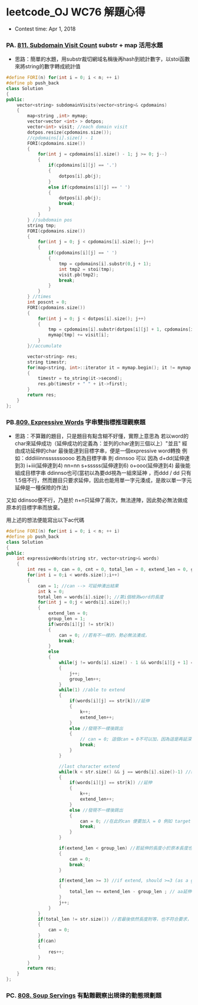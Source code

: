 # leetcode_OJ WC76 解題心得
* Contest time: Apr 1, 2018

### PA. [811. Subdomain Visit Count](https://leetcode.com/contest/weekly-contest-78/problems/subdomain-visit-count/) substr + map 活用水題
* 思路：簡單的水題，用substr裁切網域名稱後再hash到統計數字，以stoi函數來將string的數字轉成統計值
```cpp
#define FORI(n) for(int i = 0; i < n; ++ i)
#define pb push_back
class Solution
{
public:
    vector<string> subdomainVisits(vector<string>& cpdomains)
    {
        map<string ,int> mymap;
        vector<vector <int> > dotpos;
        vector<int> visit; //each domain visit
        dotpos.resize(cpdomains.size());
        //cpdomains[i].size() - 1
        FORI(cpdomains.size())
        {
            for(int j = cpdomains[i].size() - 1; j >= 0; j--)
            {
                if(cpdomains[i][j] == '.')
                {
                    dotpos[i].pb(j);
                }
                else if(cpdomains[i][j] == ' ')
                {
                    dotpos[i].pb(j);
                    break;
                }
            }
        } //subdomain pos
        string tmp;
        FORI(cpdomains.size())
        {
            for(int j = 0; j < cpdomains[i].size(); j++)
            {
                if(cpdomains[i][j] == ' ')
                {
                    tmp = cpdomains[i].substr(0,j + 1);
                    int tmp2 = stoi(tmp);
                    visit.pb(tmp2);
                    break;
                }
            }
        } //times
        int poscnt = 0;
        FORI(cpdomains.size())
        {
            for(int j = 0; j < dotpos[i].size(); j++)
            {
                tmp = cpdomains[i].substr(dotpos[i][j] + 1, cpdomains[i].size() - dotpos[i][j] + 1);
                mymap[tmp] += visit[i];
            }
        }//accumulate

        vector<string> res;
        string timestr;
        for(map<string, int>::iterator it = mymap.begin(); it != mymap.end(); ++it)
        {
            timestr = to_string(it->second);
            res.pb(timestr + " " + it->first);
        }
        return res;
    }
};

```

### PB.[809. Expressive Words](https://leetcode.com/contest/weekly-contest-78/problems/expressive-words/) 字串雙指標推理觀察題

* 思路：不算難的題目，只是題目有點含糊不好懂，實際上意思為 若以word的char來延伸成功（延伸成功的定義為：並列的char達到三個以上）"並且" 經由成功延伸的char
最後能達到目標字串，便是一個expressive word轉換
例如：dddiiiinnssssssoooo 若為目標字串
則 dinnsoo 可以 因為 d+dd(延伸達到3) i+iii(延伸達到4) nn=nn s+sssss(延伸達到6) o+ooo(延伸達到4) 最後能組成目標字串
ddinnso也可(當初以為要dd視為一組來延神 ，而ddd / dd 只有1.5倍不行，然而題目只要求延伸，因此也能用單一字元湊成，是故以單一字元延伸是一種保險的作法)

又如 ddinsoo便不行，乃是於 n+n只延伸了兩次，無法達陣，因此勢必無法做成原本的目標字串而放棄。

用上述的想法便能寫出以下ac代碼

```cpp
#define FORI(n) for(int i = 0; i < n; ++ i)
#define pb push_back
class Solution
{
public:
    int expressiveWords(string str, vector<string>& words)
    {
        int res = 0, can = 0, cnt = 0, total_len = 0, extend_len = 0, group_len;
        for(int i = 0;i < words.size();i++)
        {
            can = 1; //can --> 可延伸湊出結果
            int k = 0;
            total_len = words[i].size(); //第i個檢測word的長度
            for(int j = 0;j < words[i].size();)
            {
                extend_len = 0;
                group_len = 1;
                if(words[i][j] != str[k])
                {
                    can = 0; //若有不一樣的，勢必無法湊成，
                    break;
                }
                else
                {
                    while(j != words[i].size() - 1 && words[i][j + 1] == words[i][j]) //找出在word中，相連一樣的組成一群的長度
                    {
                        j++;
                        group_len++;
                    }
                    while(1) //able to extend
                    {
                        if(words[i][j] == str[k])//延伸
                        {
                            k++;
                            extend_len++;
                        }
                        else //發現不一樣後跳出
                        {
                            // can = 0; 這個can = 0不可以加，因為這是再延深後判斷跳出的條件，並不是發現mismatch
                            break;
                        }
                    }

                    //last character extend
                    while(k < str.size() && j == words[i].size()-1) //結尾特例，繼續延伸
                    {
                        if(words[i][j] == str[k]) //延伸
                        {
                            k++;
                            extend_len++;
                        }
                        else //發現不一樣後跳出
                        {
                            can = 0; //在此的can 便要加入 = 0 例如 target = abcd 但是 word = abc 而 此時j會卡在size - 1 之後k繼續走到d發現不一樣便是無法組成
                            break;
                        }
                    }

                    if(extend_len < group_len) //若延伸的長度小於原本長度也不行
                    {
                        can = 0;
                        break;
                    }

                    if(extend_len >= 3) //if extend, should >=3 (as a group per unit)
                    {
                        total_len += extend_len - group_len ; // aa延伸成 aaaa 延伸的長度為 2 而非 4 故要扣除本身群組長度
                    }
                    j++;
                }
            }
            if(total_len != str.size()) //若最後依然長度附等，也不符合要求，故can=0
            {
                can = 0;
            }
            if(can)
            {
                res++;
            }
        }
        return res;
    }
};

```

### PC. [808. Soup Servings](https://leetcode.com/problems/soup-servings/description/) 有點難觀察出規律的動態規劃題
